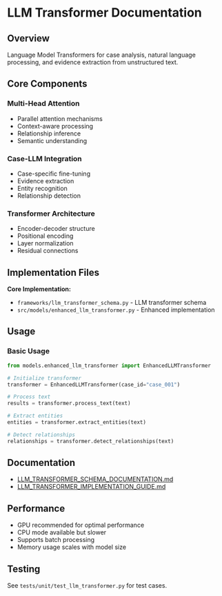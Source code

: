 # LLM Transformer Documentation

## Overview

Language Model Transformers for case analysis, natural language processing,
and evidence extraction from unstructured text.

## Core Components

### Multi-Head Attention
- Parallel attention mechanisms
- Context-aware processing
- Relationship inference
- Semantic understanding

### Case-LLM Integration
- Case-specific fine-tuning
- Evidence extraction
- Entity recognition
- Relationship detection

### Transformer Architecture
- Encoder-decoder structure
- Positional encoding
- Layer normalization
- Residual connections

## Implementation Files

**Core Implementation:**
- `frameworks/llm_transformer_schema.py` - LLM transformer schema
- `src/models/enhanced_llm_transformer.py` - Enhanced implementation

## Usage

### Basic Usage

```python
from models.enhanced_llm_transformer import EnhancedLLMTransformer

# Initialize transformer
transformer = EnhancedLLMTransformer(case_id="case_001")

# Process text
results = transformer.process_text(text)

# Extract entities
entities = transformer.extract_entities(text)

# Detect relationships
relationships = transformer.detect_relationships(text)
```

## Documentation

- [LLM_TRANSFORMER_SCHEMA_DOCUMENTATION.md](../../../LLM_TRANSFORMER_SCHEMA_DOCUMENTATION.md)
- [LLM_TRANSFORMER_IMPLEMENTATION_GUIDE.md](../../../LLM_TRANSFORMER_IMPLEMENTATION_GUIDE.md)

## Performance

- GPU recommended for optimal performance
- CPU mode available but slower
- Supports batch processing
- Memory usage scales with model size

## Testing

See `tests/unit/test_llm_transformer.py` for test cases.
